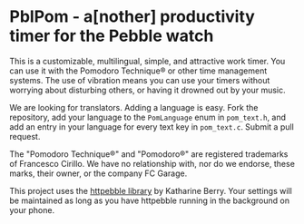 PblPom - a[nother] productivity timer for the Pebble watch
==========================================================

This is a customizable, multilingual, simple, and attractive work timer. You
can use it with the Pomodoro Technique® or other time management systems.
The use of vibration means you can use your timers without worrying about
disturbing others, or having it drowned out by your music.

We are looking for translators. Adding a language is easy. Fork the repository,
add your language to the `PomLanguage` enum in `pom_text.h`, and add an entry in
your language for every text key in `pom_text.c`. Submit a pull request.

The "Pomodoro Technique®" and "Pomodoro®" are registered trademarks of 
Francesco Cirillo. We have no relationship with, nor do we endorse, these
marks, their owner, or the company FC Garage.

This project uses the [httpebble library](https://github.com/Katharine/httpebble-watch) by Katharine Berry.
Your settings will be maintained as long as you have httpebble running in the background on your phone.
